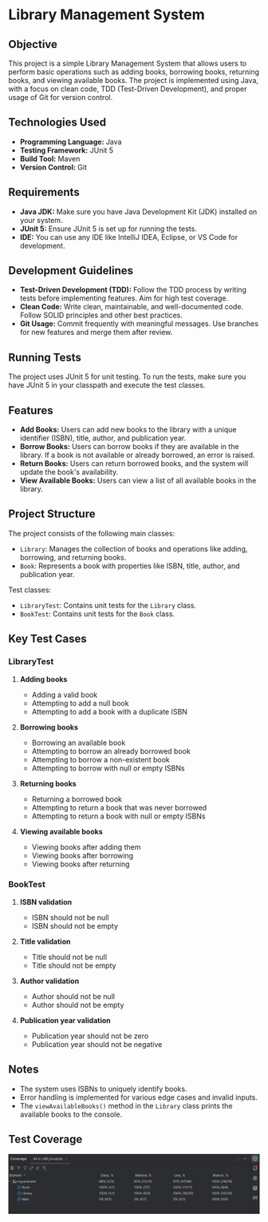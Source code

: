 # Library Management System

## Objective

This project is a simple Library Management System that allows users to perform basic operations such as adding books, borrowing books, returning books, and viewing available books. The project is implemented using Java, with a focus on clean code, TDD (Test-Driven Development), and proper usage of Git for version control.

## Technologies Used

- **Programming Language:** Java
- **Testing Framework:** JUnit 5
- **Build Tool:** Maven
- **Version Control:** Git

## Requirements

- **Java JDK:** Make sure you have Java Development Kit (JDK) installed on your system.
- **JUnit 5:** Ensure JUnit 5 is set up for running the tests.
- **IDE:** You can use any IDE like IntelliJ IDEA, Eclipse, or VS Code for development.

## Development Guidelines

- **Test-Driven Development (TDD):** Follow the TDD process by writing tests before implementing features. Aim for high test coverage.
- **Clean Code:** Write clean, maintainable, and well-documented code. Follow SOLID principles and other best practices.
- **Git Usage:** Commit frequently with meaningful messages. Use branches for new features and merge them after review.

## Running Tests

The project uses JUnit 5 for unit testing. To run the tests, make sure you have JUnit 5 in your classpath and execute the test classes.

## Features

- **Add Books:** Users can add new books to the library with a unique identifier (ISBN), title, author, and publication year.
- **Borrow Books:** Users can borrow books if they are available in the library. If a book is not available or already borrowed, an error is raised.
- **Return Books:** Users can return borrowed books, and the system will update the book's availability.
- **View Available Books:** Users can view a list of all available books in the library.

## Project Structure

The project consists of the following main classes:

- `Library`: Manages the collection of books and operations like adding, borrowing, and returning books.
- `Book`: Represents a book with properties like ISBN, title, author, and publication year.

Test classes:

- `LibraryTest`: Contains unit tests for the `Library` class.
- `BookTest`: Contains unit tests for the `Book` class.

## Key Test Cases

### LibraryTest

1. **Adding books**
    - Adding a valid book
    - Attempting to add a null book
    - Attempting to add a book with a duplicate ISBN

2. **Borrowing books**
    - Borrowing an available book
    - Attempting to borrow an already borrowed book
    - Attempting to borrow a non-existent book
    - Attempting to borrow with null or empty ISBNs

3. **Returning books**
    - Returning a borrowed book
    - Attempting to return a book that was never borrowed
    - Attempting to return a book with null or empty ISBNs

4. **Viewing available books**
    - Viewing books after adding them
    - Viewing books after borrowing
    - Viewing books after returning

### BookTest

1. **ISBN validation**
    - ISBN should not be null
    - ISBN should not be empty

2. **Title validation**
    - Title should not be null
    - Title should not be empty

3. **Author validation**
    - Author should not be null
    - Author should not be empty

4. **Publication year validation**
    - Publication year should not be zero
    - Publication year should not be negative



## Notes

- The system uses ISBNs to uniquely identify books.
- Error handling is implemented for various edge cases and invalid inputs.
- The `viewAvailableBooks()` method in the `Library` class prints the available books to the console.


## Test Coverage
![img.png](img.png)